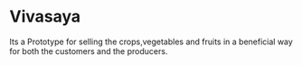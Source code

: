 # Vivasaya
Its a Prototype for selling the crops,vegetables and fruits in a beneficial way for both the customers and the producers. 
